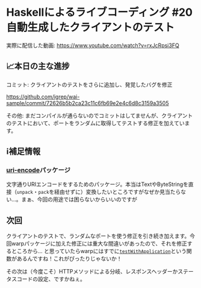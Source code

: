 # Haskellによるライブコーディング #20 自動生成したクライアントのテスト

実際に配信した動画: <https://www.youtube.com/watch?v=rxJcRpsi3FQ>

## 📈本日の主な進捗

コミット: クライアントのテストをさらに追加し、発覚したバグを修正

<https://github.com/igrep/wai-sample/commit/72626b5b2ca23c11c6fb69e2e4c6d8c3159a3505>

その他: まだコンパイルが通らないのでコミットはしてませんが、クライアントのテストにおいて、ポートをランダムに取得してテストする修正を加えています。

## ℹ️補足情報

### [uri-encode](https://hackage.haskell.org/package/uri-encode-1.5.0.7/docs/Network-URI-Encode.html)パッケージ

文字通りURIエンコードをするためのパッケージ。本当はTextやByteStringを直接（`unpack`・`pack`を経由せずに）変換したいところですがなぜか見当たらない...。まぁ、今回の用途では困らないからいいのですが

## 次回

クライアントのテストで、ランダムなポートを使う修正を引き続き加えます。今回warpパッケージに加えた修正には重大な間違いがあったので、それを修正するところから... と思っていたらwarpにはすでに[`testWithApplication`](https://hackage.haskell.org/package/warp-3.3.18/docs/Network-Wai-Handler-Warp.html#v:testWithApplication)という関数があるんですね！これがぴったりじゃないか！

その次は（今度こそ）HTTPメソッドによる分岐、レスポンスヘッダーかステータスコードの設定、ですかねぇ。
